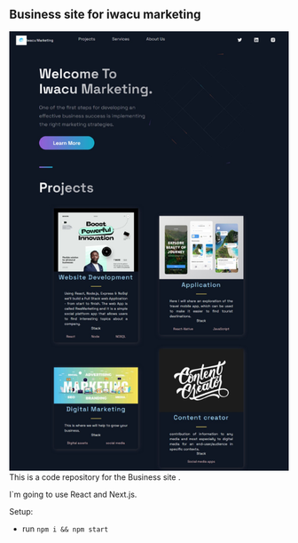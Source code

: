 ## Business site for iwacu marketing


![Website!](public\web.jpeg) 
This is a code repository for the Business site .

I`m going to use React and Next.js.

Setup:

- run `npm i && npm start`
